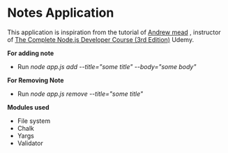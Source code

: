 # Notes Application
This application is inspiration from the tutorial of [Andrew mead](https://github.com/andrewjmead) , instructor of [The Complete Node.js Developer Course (3rd Edition)](https://www.udemy.com/course/the-complete-nodejs-developer-course-2/) Udemy. 
 
**For adding note**    
  
* Run _node app.js add --title="some title" --body="some body"_ 
 
**For Removing Note**     
      
* Run _node app.js remove --title="some title"_
  
**Modules used** 
* File system
* Chalk
* Yargs
* Validator